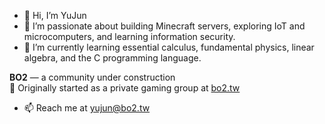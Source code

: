 - 👋 Hi, I’m YuJun
- 👀 I’m passionate about building Minecraft servers, exploring IoT and microcomputers, and learning information security.
- 🌱 I’m currently learning essential calculus, fundamental physics, linear algebra, and the C programming language.

 **BO2** — a community under construction  
🔖 Originally started as a private gaming group at [bo2.tw](https://bo2.tw)


- 📫 Reach me at [yujun@bo2.tw](mailto:yujun@bo2.tw)

<!---
YuJun-BO2/YuJun-BO2 is a ✨ special ✨ repository because its `README.md` (this file) appears on your GitHub profile.
You can click the Preview link to take a look at your changes.
--->

